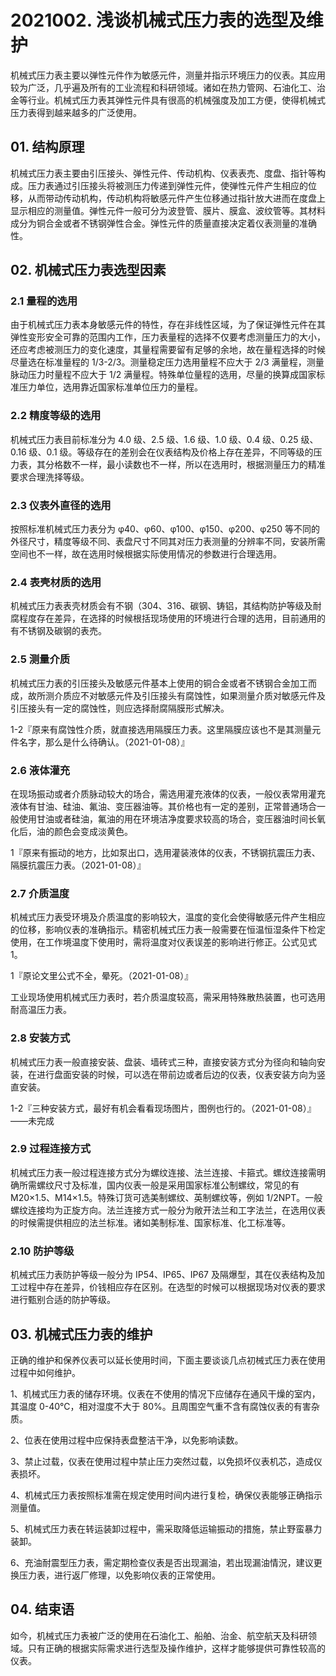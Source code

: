 # 2021002. 浅谈机械式压力表的选型及维护

机械式压力表主要以弹性元件作为敏感元件，测量并指示环境压力的仪表。其应用较为广泛，几乎遍及所有的工业流程和科研领域。诸如在热力管网、石油化工、治金等行业。机械式压力表其弹性元件具有很高的机械强度及加工方便，使得机械式压力表得到越来越多的广泛使用。

## 01. 结构原理

机械式压力表主要由引压接头、弹性元件、传动机构、仪表表売、度盘、指针等构成。压力表通过引压接头将被测压力传递到弹性元件，使弹性元件产生相应的位移，从而带动传动机构，传动机构将敏感元件产生位移通过指针放大进而在度盘上显示相应的测量值。弹性元件一般可分为波登管、膜片、膜盒、波纹管等。其材料成分为铜合金或者不锈钢弹性合金。弹性元件的质量直接决定着仪表测量的准确性。

## 02. 机械式压力表选型因素

### 2.1 量程的选用

由于机械式压力表本身敏感元件的特性，存在非线性区域，为了保证弹性元件在其弹性变形安全可靠的范围内工作，压力表量程的选择不仅要考虑测量压力的大小，还应考虑被测压力的变化速度，其量程需要留有足够的余地，故在量程选择的时候尽量选在标准量程的 1/3-2/3。测量稳定压力选用量程不应大于 2/3 满量程，测量脉动压力时量程不应大于 1/2 满量程。特殊单位量程的选用，尽量的换算成国家标准压力单位，选用靠近国家标准单位压力的量程。

### 2.2 精度等级的选用

机械式压力表目前标准分为 4.0 级、2.5 级、1.6 级、1.0 级、0.4 级、0.25 级、0.16 级、0.1 级。等级存在的差别会在仪表结构及价格上存在差异，不同等级的压力表，其分格数不一样，最小读数也不一样，所以在选用时，根据测量压力的精准要求合理洗择等级。

### 2.3 仪表外直径的选用

按照标准机械式压力表分为 φ40、φ60、φ100、φ150、φ200、φ250 等不同的外径尺寸，精度等级不同、表盘尺寸不同其对压力表测量的分辨率不同，安装所需空间也不一样，故在选用时候根据实际使用情况的参数进行合理选用。

### 2.4 表壳材质的选用

机械式压力表表壳材质会有不钢（304、316、碳钢、铸铝，其结构防护等级及耐腐程度存在差异，在选择的时候根括现场使用的环境进行合理的选用，目前通用的有不锈钢及碳钢的表売。

### 2.5 测量介质

机械式压力表的引压接头及敏感元件基本上使用的铜合金或者不锈钢合金加工而成，故所测介质应不对敏感元件及引压接头有腐蚀性，如果测量介质对敏感元件及引压接头有一定的腐蚀性，则应选择耐腐隔膜形式解决。

1-2『原来有腐蚀性介质，就直接选用隔膜压力表。这里隔膜应该也不是其测量元件名字，那么是什么待确认。（2021-01-08）』

### 2.6 液体灌充

在现场振动或者介质脉动较大的场合，需选用灌充液体的仪表，一般仪表常用灌充液体有甘油、硅油、氟油、变压器油等。其价格也有一定的差别，正常普通场合一般使用甘油或者硅油，氟油的用在环境洁净度要求较高的场合，变压器油时间长氧化后，油的颜色会变成淡黄色。

1『原来有振动的地方，比如泵出口，选用灌装液体的仪表，不锈钢抗震压力表、隔膜抗震压力表。（2021-01-08）』

### 2.7 介质温度

机械式压力表受环境及介质温度的影响较大，温度的变化会使得敏感元件产生相应的位移，影响仪表的准确指示。精密机械式压力表一般需要在恒温恒湿条件下检定使用，在工作境温度下使用时，需将温度对仪表误差的影响进行修正。公式见式 1。

1『原论文里公式不全，晕死。（2021-01-08）』

工业现场使用机械式压力表时，若介质温度较高，需采用特殊散热装置，也可选用耐高温压力表。

### 2.8 安装方式

机械式压力表一般直接安装、盘装、墙砖式三种，直接安装方式分为径向和轴向安装，在进行盘面安装的时候，可以选在带前边或者后边的仪表，仪表安装方向为竖直安装。

1-2『三种安装方式，最好有机会看看现场图片，图例也行的。（2021-01-08）』——未完成

### 2.9 过程连接方式

机械式压力表一般过程连接方式分为螺纹连接、法兰连接、卡箍式。螺纹连接需明确所需螺纹尺寸及标准，国内仪表一般是采用国家标准公制螺纹，常见的有 M20×1.5、M14×1.5。特殊订货可选美制螺纹、英制螺纹等，例如 1/2NPT。一般螺纹连接均为正旋方向。法兰连接方式一般分为敞开法兰和工字法兰，在选用仪表的时候需提供相应的法兰标准。诸如美制标准、国家标准、化工标准等。

### 2.10 防护等级

机械式压力表防护等级一般分为 IP54、IP65、IP67 及隔爆型，其在仪表结构及加工过程中存在差异，价钱相应存在区别。在选型的时候可以根据现场对仪表的要求进行甄别合适的防护等级。

## 03. 机械式压力表的维护

正确的维护和保养仪表可以延长使用时间，下面主要谈谈几点初械式压力表在使用过程中如何维护。

1、机械式压力表的储存环境。仪表在不使用的情况下应储存在通风干燥的室内，其温度 0-40℃，相对湿度不大于 80%。且周围空气重不含有腐蚀仪表的有害杂质。

2、位表在使用过程中应保持表盘整洁干净，以免影响读数。

3、禁止过载，仪表在使用过程中禁止压力突然过载，以免损坏仪表机芯，造成仪表损坏。

4、机械式压力表按照标准需在规定使用时间内进行复检，确保仪表能够正确指示测量值。

5、机械式压力表在转运装卸过程中，需采取降低运输振动的措施，禁止野蛮暴力装卸。

6、充油耐震型压力表，需定期检查仪表是否出现漏油，若出现漏油情況，建议更换压力表，进行返厂修理，以免影响仪表的正常使用。

## 04. 结束语

如今，机械式压力表被广泛的使用在石油化工、船舶、治金、航空航天及科研领域。只有正确的根据实际需求进行选型及操作维护，这样才能够提供可靠性较高的仪表。